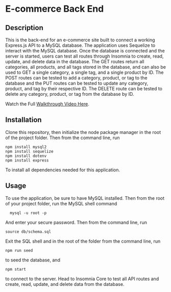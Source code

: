 # E-commerce Back End 

## Description

This is the back-end for an e-commerce site built to connect a working Express.js API to a MySQL database. The application uses Sequelize to interact with the MySQL database. Once the database is connected and the server is started, users can test all routes through Insomnia to create, read, update, and delete data in the database. The GET routes return all categories, all products, and all tags stored in the database, and can also be used to GET a single category, a single tag, and a single product by ID. The POST routes can be tested to add a category, product, or tag to the database and the PUT routes can be tested to update any category, product, and tag by their respective ID. The DELETE route can be tested to delete any category, product, or tag from the database by ID. 

Watch the Full [Walkthrough Video Here](https://drive.google.com/file/d/1WI6MU1wHroMj2jjBfC6HSyGig17joq-G/view).


## Installation

Clone this repository, then initialize the node package manager in the root of the project folder. Then from the command line, run

    npm install mysql2 
    npm install sequelize 
    npm install dotenv
    npm install express
    
To install all dependencies needed for this application.

## Usage

To use the application, be sure to have MySQL installed. Then from the root of your project folder, run the MySQL shell command 
      
      mysql -u root -p
 And enter your secure password. Then from the command line, run
 
    source db/schema.sql
    
Exit the SQL shell and in the root of the folder from the command line, run

    npm run seed
to seed the database, and 
    
    npm start
to connect to the server. Head to Insomnia Core to test all API routes and create, read, update, and delete data from the database. 


